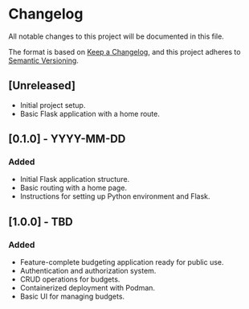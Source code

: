 # Changelog

All notable changes to this project will be documented in this file.

The format is based on [Keep a Changelog](https://keepachangelog.com/en/1.0.0/),
and this project adheres to [Semantic Versioning](https://semver.org/spec/v2.0.0.html).

## [Unreleased]
- Initial project setup.
- Basic Flask application with a home route.

## [0.1.0] - YYYY-MM-DD
### Added
- Initial Flask application structure.
- Basic routing with a home page.
- Instructions for setting up Python environment and Flask.

## [1.0.0] - TBD
### Added
- Feature-complete budgeting application ready for public use.
- Authentication and authorization system.
- CRUD operations for budgets.
- Containerized deployment with Podman.
- Basic UI for managing budgets.
